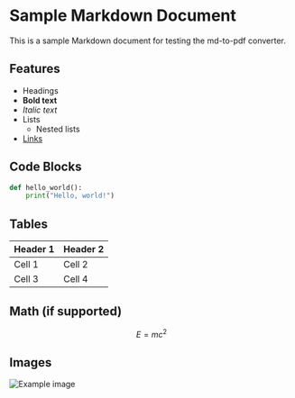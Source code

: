 # Sample Markdown Document

This is a sample Markdown document for testing the md-to-pdf converter.

## Features

- Headings
- **Bold text**
- *Italic text*
- Lists
  - Nested lists
- [Links](https://example.com)

## Code Blocks

```python
def hello_world():
    print("Hello, world!")
```

## Tables

| Header 1 | Header 2 |
|----------|----------|
| Cell 1   | Cell 2   |
| Cell 3   | Cell 4   |

## Math (if supported)

$$E = mc^2$$

## Images

![Example image](https://example.com/image.png)
